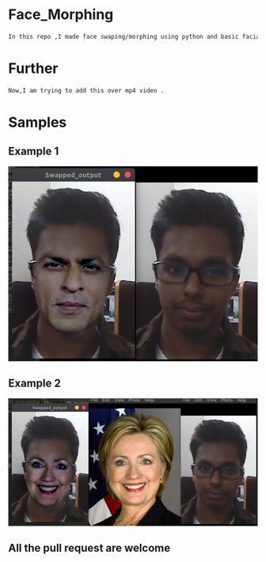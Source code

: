 # Face_Morphing
```bash
In this repo ,I made face swaping/morphing using python and basic facial landmarks of 68 points.
```    

# Further   
```bash
Now,I am trying to add this over mp4 video .
``` 
         
# Samples
           
## Example 1              
![](https://github.com/bansal-dhruv/Face_Morphing/blob/master/Sample/s2.png)

## Example 2
![](https://github.com/bansal-dhruv/Face_Morphing/blob/master/Sample/s3.png)



## All the pull request are welcome
